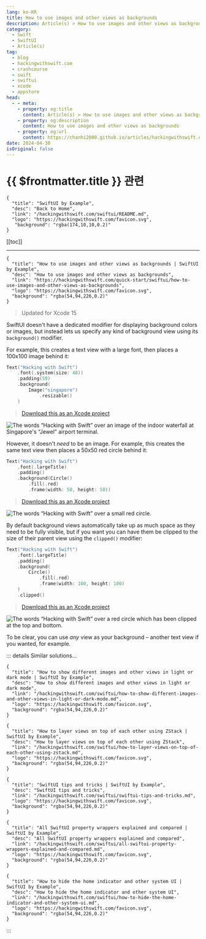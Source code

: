 ```yaml
---
lang: ko-KR
title: How to use images and other views as backgrounds
description: Article(s) > How to use images and other views as backgrounds
category:
  - Swift
  - SwiftUI
  - Article(s)
tag: 
  - blog
  - hackingwithswift.com
  - crashcourse
  - swift
  - swiftui
  - xcode
  - appstore
head:
  - - meta:
    - property: og:title
      content: Article(s) > How to use images and other views as backgrounds
    - property: og:description
      content: How to use images and other views as backgrounds
    - property: og:url
      content: https://chanhi2000.github.io/articles/hackingwithswift.com/swiftui/how-to-use-images-and-other-views-as-backgrounds.html
date: 2024-04-30
isOriginal: false
---
```


# {{ $frontmatter.title }} 관련

```component VPCard
{
  "title": "SwiftUI by Example",
  "desc": "Back to Home",
  "link": "/hackingwithswift.com/swiftui/README.md",
  "logo": "https://hackingwithswift.com/favicon.svg",
   "background": "rgba(174,10,10,0.2)"
}
```

[[toc]]

---

```component VPCard
{
  "title": "How to use images and other views as backgrounds | SwiftUI by Example",
  "desc": "How to use images and other views as backgrounds",
  "link": "https://hackingwithswift.com/quick-start/swiftui/how-to-use-images-and-other-views-as-backgrounds",
  "logo": "https://hackingwithswift.com/favicon.svg",
  "background": "rgba(54,94,226,0.2)"
}
```

> Updated for Xcode 15

SwiftUI doesn't have a dedicated modifier for displaying background colors or images, but instead lets us specify any kind of background view using its `background()` modifier.

For example, this creates a text view with a large font, then places a 100x100 image behind it:

```swift
Text("Hacking with Swift")
    .font(.system(size: 48))
    .padding(50)
    .background(
        Image("singapore")
            .resizable()
    )
```

> [<FontIcon icon="fas fa-file-zipper"/>Download this as an Xcode project](https://hackingwithswift.com/files/projects/swiftui/how-to-use-images-and-other-views-as-backgrounds-1.zip)

![The words “Hacking with Swift” over an image of the indoor waterfall at Singapore's “Jewel” airport terminal.](https://hackingwithswift.com/img/books/quick-start/swiftui/how-to-use-images-and-other-views-as-backgrounds-1~dark.png)

However, it doesn't _need_ to be an image. For example, this creates the same text view then places a 50x50 red circle behind it:

```swift
Text("Hacking with Swift")
    .font(.largeTitle)
    .padding()
    .background(Circle()
        .fill(.red)
        .frame(width: 50, height: 50))
```

> [<FontIcon icon="fas fa-file-zipper"/>Download this as an Xcode project](https://hackingwithswift.com/files/projects/swiftui/how-to-use-images-and-other-views-as-backgrounds-2.zip)

![The words “Hacking with Swift” over a small red circle.](https://hackingwithswift.com/img/books/quick-start/swiftui/how-to-use-images-and-other-views-as-backgrounds-2~dark.png)

By default background views automatically take up as much space as they need to be fully visible, but if you want you can have them be clipped to the size of their parent view using the `clipped()` modifier:

```swift
Text("Hacking with Swift")
    .font(.largeTitle)
    .padding()
    .background(
        Circle()
            .fill(.red)
            .frame(width: 100, height: 100)
    )
    .clipped()
```

> [<FontIcon icon="fas fa-file-zipper"/>Download this as an Xcode project](https://hackingwithswift.com/files/projects/swiftui/how-to-use-images-and-other-views-as-backgrounds-3.zip)

![The words “Hacking with Swift” over a red circle which has been clipped at the top and bottom.](https://hackingwithswift.com/img/books/quick-start/swiftui/how-to-use-images-and-other-views-as-backgrounds-3~dark.png)

To be clear, you can use _any_ view as your background – another text view if you wanted, for example.

::: details Similar solutions…

```component VPCard
{
  "title": "How to show different images and other views in light or dark mode | SwiftUI by Example",
  "desc": "How to show different images and other views in light or dark mode",
  "link": "/hackingwithswift.com/swiftui/how-to-show-different-images-and-other-views-in-light-or-dark-mode.md",
  "logo": "https://hackingwithswift.com/favicon.svg",
  "background": "rgba(54,94,226,0.2)"
}
```

```component VPCard
{
  "title": "How to layer views on top of each other using ZStack | SwiftUI by Example",
  "desc": "How to layer views on top of each other using ZStack",
  "link": "/hackingwithswift.com/swiftui/how-to-layer-views-on-top-of-each-other-using-zstack.md",
  "logo": "https://hackingwithswift.com/favicon.svg",
  "background": "rgba(54,94,226,0.2)"
}
```

```component VPCard
{
  "title": "SwiftUI tips and tricks | SwiftUI by Example",
  "desc": "SwiftUI tips and tricks",
  "link": "/hackingwithswift.com/swiftui/swiftui-tips-and-tricks.md",
  "logo": "https://hackingwithswift.com/favicon.svg",
  "background": "rgba(54,94,226,0.2)"
}
```

```component VPCard
{
  "title": "All SwiftUI property wrappers explained and compared | SwiftUI by Example",
  "desc": "All SwiftUI property wrappers explained and compared",
  "link": "/hackingwithswift.com/swiftui/all-swiftui-property-wrappers-explained-and-compared.md",
  "logo": "https://hackingwithswift.com/favicon.svg",
  "background": "rgba(54,94,226,0.2)"
}
```

```component VPCard
{
  "title": "How to hide the home indicator and other system UI | SwiftUI by Example",
  "desc": "How to hide the home indicator and other system UI",
  "link": "/hackingwithswift.com/swiftui/how-to-hide-the-home-indicator-and-other-system-ui.md",
  "logo": "https://hackingwithswift.com/favicon.svg",
  "background": "rgba(54,94,226,0.2)"
}
```

:::

